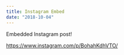 ```yaml
---
title: Instagram Embed
date: "2018-10-04"
---
```


Embedded Instagram post!

https://www.instagram.com/p/BohahKdhVTO/

